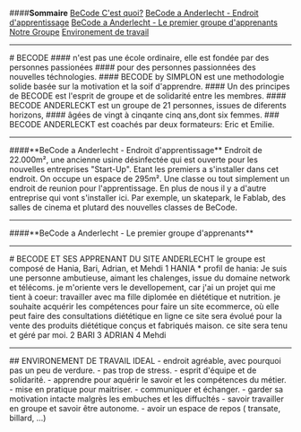 
####**Sommaire**
[BeCode C'est quoi?](#Becodecq)
[BeCode a Anderlecht - Endroit d'apprentissage](#Becodeaded)
[BeCode a Anderlecht - Le premier groupe d'apprenants](#Becodeadlpga)
[Notre Groupe](#notregroupe)
[Environement de travail](#environement)

---
<a name="Becodecq"/>
# BECODE #### n'est pas une école ordinaire, elle est fondée par des personnes passionées 
#### pour des personnes passionnées des nouvelles téchnologies.
#### BECODE by SIMPLON est une methodologie solide basée sur la motivation et la soif d'apprendre.
#### Un des principes de BECODE est l'esprit de groupe et de solidarité entre les membres.
#### BECODE ANDERLECKT est un groupe de 21 personnes, issues de diferents horizons, 
#### âgées de vingt à cinqante cinq ans,dont six femmes.
### BECODE ANDERLECKT est coachés par deux formateurs: Eric et Emilie.

---
<a name="Becodeaded"/>
####**BeCode a Anderlecht - Endroit d'apprentissage**
Endroit de 22.000m², une ancienne usine désinfectée qui est ouverte pour les nouvelles entreprises "Start-Up". Etant les premiers a s'installer dans cet endroit. On occupe un espace de 295m². Une classe ou tout simplement un endroit de reunion pour l'apprentissage. En plus de nous il y a d'autre entreprise qui vont s'installer ici. Par exemple, un skatepark, le Fablab, des salles de cinema et plutard des nouvelles classes de BeCode.

---
<a name="Becodeadlpga"/>
####**BeCode a Anderlecht - Le premier groupe d'apprenants**

---
<a name="notregroupe"/>
# BECODE ET SES APPRENANT DU SITE ANDERLECHT 
le groupe est composé de Hania, Bari, Adrian, et Mehdi
1 HANIA 
  * profil de hania:
      Je suis une personne ambutieuse, aimant les chalenges, issue du domaine network et télécoms.
      je m'oriente vers le devellopement, car j'ai un projet qui me tient à coeur: travailler avec ma fille
      diplomée en diététique et nutrition. je souhaite acquérir les compétences pour faire un site ecommerce, 
      où elle peut faire des consultations diététique en ligne ce site sera évolué pour la vente des produits diététique 
      conçus et fabriqués maison. ce site sera tenu et géré par moi.
2 BARI
3 ADRIAN
4 Mehdi 

--- 
<a name="environement"/>
## ENVIRONEMENT DE TRAVAIL IDEAL
-  endroit agréable, avec pourquoi pas un peu de verdure.
-  pas trop de stress.
-  esprit d'équipe et de solidarité.
-  apprendre pour aquérir le savoir et les compétences du métier.
-  mise en pratique pour maitriser.
-  communiquer et échanger.
-  garder sa motivation intacte malgrès les embuches et les diffucltés
-  savoir travailler en groupe et savoir être autonome.
- avoir un espace de repos ( transate, billard, ...)
